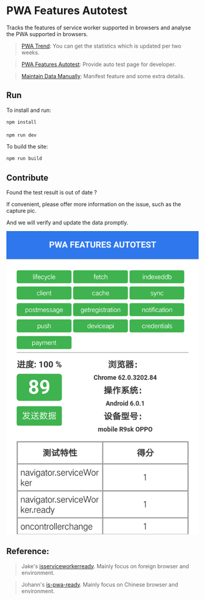 # PWA Features Autotest


Tracks the features of service worker supported in browsers and analyse the PWA supported in browsers.

> [PWA Trend](https://lavas.baidu.com/ready): You can get the statistics which is updated per two weeks.

> [PWA Features Autotest](https://lavas-project/lavas-project.github.io/pwa-demo/pwa-features-autotest/sequence): Provide auto test page for developer.

> [Maintain Data Manually](https://github.com/lavas-project/pwa-expo): Manifest feature and some extra details.



## Run

To install and run:

```sh
npm install

npm run dev
```

To build the site:

```sh
npm run build

```

## Contribute

Found the test result is out of date ?

If convenient, please offer more information on the issue, such as the capture pic.

And we will verify and update the data promptly.

![Image text](./static/test-result.jpeg)



## Reference:

> Jake's [isserviceworkerready](https://github.com/jakearchibald/isserviceworkerready).  Mainly focus on foreign browser and environment.

> Johann's [is-pwa-ready](https://github.com/toxic-johann/is-pwa-ready).  Mainly focus on Chinese browser and environment.


